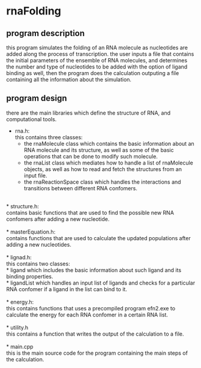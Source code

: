 # rnaFolding

## program description
this program simulates the folding of an RNA molecule as nucleotides are added along the process of transcription. 
the user inputs a file that contains the initial parameters of the ensemble of RNA molecules, and determines the 
number and type of nucleotides to be added with the option of ligand binding as well, then the program does the calculation
outputing a file containing all the information about the simulation. 

## program design
there are the main libraries which define the structure of RNA, and computational tools. <br/>
* rna.h: <br/>
this contains three classes: <br/>
  * the rnaMolecule class which contains the basic information about an RNA molecule and its structure, as well as 
  some of the basic operations that can be done to modify such molecule. <br/>
  * the rnaList class which mediates how to handle a list of rnaMolecule objects, as well as how to read and fetch 
  the structures from an input file. <br/>
  * the rnaReactionSpace class which handles the interactions and transitions between different RNA confomers. <br/>
<br/>
* structure.h: <br/>
contains basic functions that are used to find the possible new RNA confomers after adding a new nucleotide. <br/>
<br/>
* masterEquation.h: <br/>
contains functions that are used to calculate the updated populations after adding a new nucleotides. <br/>
<br/>
* lignad.h: <br/>
this contains two classes: <br/>
  * ligand which includes the basic information about such ligand and its binding properties. <br/>
  * ligandList which handles an input list of ligands and checks for a particular RNA confomer 
  if a ligand in the list can bind to it. <br/>
<br/>
* energy.h: <br/>
this contains functions that uses a precompiled program efn2.exe to calculate the energy for each 
RNA confomer in a certain RNA list. <br/>
<br/>
* utility.h <br/>
this contains a function that writes the output of the calculation to a file. <br/>
<br/>
* main.cpp <br/>
this is the main source code for the program containing the main steps of the calculation. 
